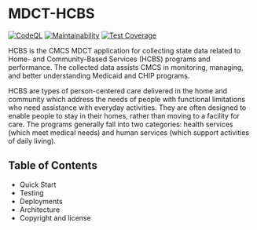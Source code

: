 # MDCT-HCBS

[![CodeQL](https://github.com/Enterprise-CMCS/macpro-mdct-hcbs/actions/workflows/codeql-analysis.yml/badge.svg?branch=main)](https://github.com/Enterprise-CMCS/macpro-mdct-hcbs/actions/workflows/codeql-analysis.yml)
[![Maintainability](https://api.codeclimate.com/v1/badges/93cd54dad7df73b09209/maintainability)](https://codeclimate.com/repos/664553bb1a9a4300ce1216ac/maintainability)
[![Test Coverage](https://api.codeclimate.com/v1/badges/93cd54dad7df73b09209/test_coverage)](https://codeclimate.com/repos/664553bb1a9a4300ce1216ac/test_coverage)

HCBS is the CMCS MDCT application for collecting state data related to Home- and Community-Based Services (HCBS) programs and performance. The collected data assists CMCS in monitoring, managing, and better understanding Medicaid and CHIP programs.

HCBS are types of person-centered care delivered in the home and community which address the needs of people with functional limitations who need assistance with everyday activities. They are often designed to enable people to stay in their homes, rather than moving to a facility for care. The programs generally fall into two categories: health services (which meet medical needs) and human services (which support activities of daily living).

## Table of Contents

- Quick Start
- Testing
- Deployments
- Architecture
- Copyright and license